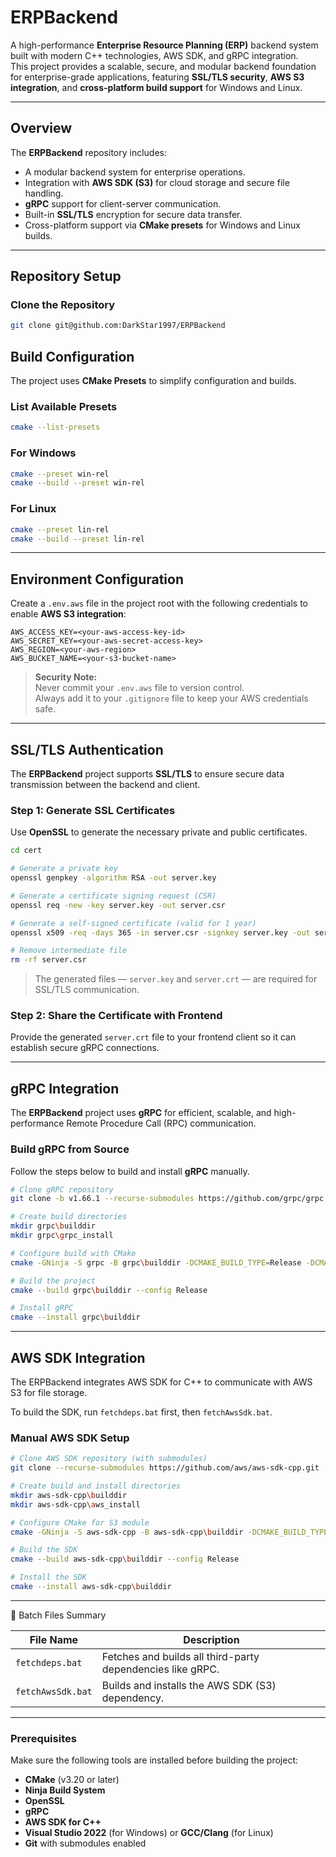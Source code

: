 # ERPBackend

A high-performance **Enterprise Resource Planning (ERP)** backend system built with modern C++ technologies, AWS SDK, and gRPC integration.  
This project provides a scalable, secure, and modular backend foundation for enterprise-grade applications, featuring **SSL/TLS security**, **AWS S3 integration**, and **cross-platform build support** for Windows and Linux.

---

##  Overview

The **ERPBackend** repository includes:
- A modular backend system for enterprise operations.
- Integration with **AWS SDK (S3)** for cloud storage and secure file handling.
- **gRPC** support for client-server communication.
- Built-in **SSL/TLS** encryption for secure data transfer.
- Cross-platform support via **CMake presets** for Windows and Linux builds.

---

##  Repository Setup

### Clone the Repository

```bash
git clone git@github.com:DarkStar1997/ERPBackend
```
##  Build Configuration

The project uses **CMake Presets** to simplify configuration and builds.

### List Available Presets
```bash
cmake --list-presets
```
### For Windows
```bash
cmake --preset win-rel
cmake --build --preset win-rel
```
### For Linux
```bash
cmake --preset lin-rel
cmake --build --preset lin-rel
```
---
##  **Environment Configuration**

Create a `.env.aws` file in the project root with the following credentials to enable **AWS S3 integration**:

```env
AWS_ACCESS_KEY=<your-aws-access-key-id>
AWS_SECRET_KEY=<your-aws-secret-access-key>
AWS_REGION=<your-aws-region>
AWS_BUCKET_NAME=<your-s3-bucket-name>
```
>  **Security Note:**  
> Never commit your `.env.aws` file to version control.  
> Always add it to your `.gitignore` file to keep your AWS credentials safe.

---
##  SSL/TLS Authentication

The **ERPBackend** project supports **SSL/TLS** to ensure secure data transmission between the backend and client.



###  Step 1: Generate SSL Certificates

Use **OpenSSL** to generate the necessary private and public certificates.

```bash
cd cert

# Generate a private key
openssl genpkey -algorithm RSA -out server.key

# Generate a certificate signing request (CSR)
openssl req -new -key server.key -out server.csr

# Generate a self-signed certificate (valid for 1 year)
openssl x509 -req -days 365 -in server.csr -signkey server.key -out server.crt

# Remove intermediate file
rm -rf server.csr
```
> The generated files — `server.key` and `server.crt` — are required for SSL/TLS communication.

### Step 2: Share the Certificate with Frontend

Provide the generated `server.crt` file to your frontend client so it can establish secure gRPC connections.


---
##  gRPC Integration

The **ERPBackend** project uses **gRPC** for efficient, scalable, and high-performance Remote Procedure Call (RPC) communication.



###  Build gRPC from Source

Follow the steps below to build and install **gRPC** manually.

```bash
# Clone gRPC repository
git clone -b v1.66.1 --recurse-submodules https://github.com/grpc/grpc

# Create build directories
mkdir grpc\builddir
mkdir grpc\grpc_install

# Configure build with CMake
cmake -GNinja -S grpc -B grpc\builddir -DCMAKE_BUILD_TYPE=Release -DCMAKE_INSTALL_PREFIX=grpc\grpc_install -DABSL_PROPAGATE_CXX_STD=ON -DABSL_ENABLE_INSTALL=ON

# Build the project
cmake --build grpc\builddir --config Release

# Install gRPC
cmake --install grpc\builddir
```

---
##  AWS SDK Integration

The ERPBackend integrates AWS SDK for C++ to communicate with AWS S3 for file storage.

To build the SDK, run `fetchdeps.bat` first, then `fetchAwsSdk.bat`.


### Manual AWS SDK Setup
```bash
# Clone AWS SDK repository (with submodules)
git clone --recurse-submodules https://github.com/aws/aws-sdk-cpp.git

# Create build and install directories
mkdir aws-sdk-cpp\builddir
mkdir aws-sdk-cpp\aws_install

# Configure CMake for S3 module
cmake -GNinja -S aws-sdk-cpp -B aws-sdk-cpp\builddir -DCMAKE_BUILD_TYPE=Release -DCMAKE_INSTALL_PREFIX=aws-sdk-cpp\aws_install -DBUILD_ONLY="s3" -DBUILD_SHARED_LIBS=OFF

# Build the SDK
cmake --build aws-sdk-cpp\builddir --config Release

# Install the SDK
cmake --install aws-sdk-cpp\builddir
```

---
🧰 Batch Files Summary

| File Name          | Description                                                                 |
|---------------------|------------------------------------------------------------------------------|
| `fetchdeps.bat`     | Fetches and builds all third-party dependencies like gRPC.                  |
| `fetchAwsSdk.bat`   | Builds and installs the AWS SDK (S3) dependency.                            |

---

###  Prerequisites

Make sure the following tools are installed before building the project:

- **CMake** (v3.20 or later)
- **Ninja Build System**
- **OpenSSL**
- **gRPC**
- **AWS SDK for C++**
- **Visual Studio 2022** (for Windows) or **GCC/Clang** (for Linux)
- **Git** with submodules enabled



